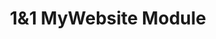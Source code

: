 ---
# Github project slug used to link to the project page
slug: 1und1-mywebsite-module
title: 1&1 MyWebsite Module
# image used for the project overview (see assets/img folder)
img: header_800_Publisher.jpg
# text for HTML alt tag
alt: affilinet 1&1 MyWebsite Module
# description used for the project overview
description: Easily integrate <b>Performance Ads</b> into your 1&1 myWebsite.
# published: the project is only shown on the project overview page if set to true
published: true
# position: used for sorting the projects on the overview page 
position: 6

---